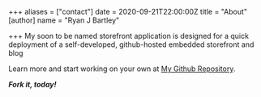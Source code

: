 +++
aliases = ["contact"]
date = 2020-09-21T22:00:00Z
title = "About"
[author]
name = "Ryan J Bartley"

+++
My soon to be named storefront application is designed for a quick deployment of a self-developed, github-hosted embedded storefront and blog

Learn more and start working on your own at [My Github Repository](github.com/ryanjbartley/storefront "ryanjbartley's github storefront").

**_Fork it, today!_**